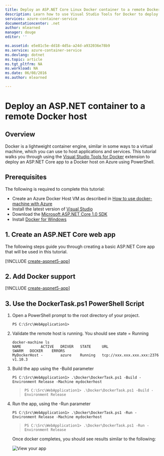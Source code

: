 ```yaml
---
title: Deploy an ASP.NET Core Linux Docker container to a remote Docker host | Microsoft Docs
description: Learn how to use Visual Studio Tools for Docker to deploy an ASP.NET Core web app to a Docker container running on an Azure Docker Host Linux VM
services: azure-container-service
documentationcenter: .net
author: mlearned
manager: douge
editor: ''

ms.assetid: e5e81c5e-dd18-4d5a-a24d-a932036e78b9
ms.service: azure-container-service
ms.devlang: dotnet
ms.topic: article
ms.tgt_pltfrm: NA
ms.workload: NA
ms.date: 06/08/2016
ms.author: mlearned

---
```

# Deploy an ASP.NET container to a remote Docker host
## Overview
Docker is a lightweight container engine, similar in some ways to a virtual machine, which you can use to host applications and services.
This tutorial walks you through using the [Visual Studio Tools for Docker](https://docs.microsoft.com/dotnet/articles/core/docker/visual-studio-tools-for-docker) extension
to deploy an ASP.NET Core app to a Docker host on Azure using PowerShell.

## Prerequisites
The following is required to complete this tutorial:

* Create an Azure Docker Host VM as described in [How to use docker-machine with Azure](virtual-machines/linux/docker-machine.md?toc=%2fazure%2fvirtual-machines%2flinux%2ftoc.json)
* Install the latest version of [Visual Studio](https://www.visualstudio.com/downloads/)
* Download the [Microsoft ASP.NET Core 1.0 SDK](https://go.microsoft.com/fwlink/?LinkID=809122)
* Install [Docker for Windows](https://docs.docker.com/docker-for-windows/install/)

## 1. Create an ASP.NET Core web app
The following steps guide you through creating a basic ASP.NET Core app that will be used in this tutorial.

[!INCLUDE [create-aspnet5-app](../includes/create-aspnet5-app.md)]

## 2. Add Docker support
[!INCLUDE [create-aspnet5-app](../includes/vs-azure-tools-docker-add-docker-support.md)]

## 3. Use the DockerTask.ps1 PowerShell Script
1. Open a PowerShell prompt to the root directory of your project. 
   
   ```
   PS C:\Src\WebApplication1>
   ```
2. Validate the remote host is running. You should see state = Running 
   
   ```
   docker-machine ls
   NAME         ACTIVE   DRIVER   STATE     URL                        SWARM   DOCKER    ERRORS
   MyDockerHost -        azure    Running   tcp://xxx.xxx.xxx.xxx:2376         v1.10.3
   ```
   
3. Build the app using the -Build parameter
   
   ```
   PS C:\Src\WebApplication1> .\Docker\DockerTask.ps1 -Build -Environment Release -Machine mydockerhost
   ```  

   > ```
   > PS C:\Src\WebApplication1> .\Docker\DockerTask.ps1 -Build -Environment Release 
   > ```  
   > 
   > 
4. Run the app, using the -Run parameter
   
   ```
   PS C:\Src\WebApplication1> .\Docker\DockerTask.ps1 -Run -Environment Release -Machine mydockerhost
   ```
   
   > ```
   > PS C:\Src\WebApplication1> .\Docker\DockerTask.ps1 -Run -Environment Release 
   > ```
   > 
   > 
   
   Once docker completes, you should see results similar to the following:
   
   ![View your app][3]

[0]:./media/vs-azure-tools-docker-hosting-web-apps-in-docker/docker-props-in-solution-explorer.png
[1]:./media/vs-azure-tools-docker-hosting-web-apps-in-docker/change-docker-machine-name.png
[2]:./media/vs-azure-tools-docker-hosting-web-apps-in-docker/launch-application.png
[3]:./media/vs-azure-tools-docker-hosting-web-apps-in-docker/view-application.png
